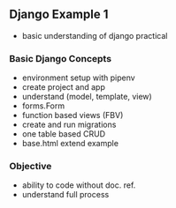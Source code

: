 ## Django Example 1

- basic understanding of django practical

### Basic Django Concepts

- environment setup with pipenv
- create project and app
- understand (model, template, view)
- forms.Form
- function based views (FBV)
- create and run migrations
- one table based CRUD
- base.html extend example

### Objective

- ability to code without doc. ref.
- understand full process
